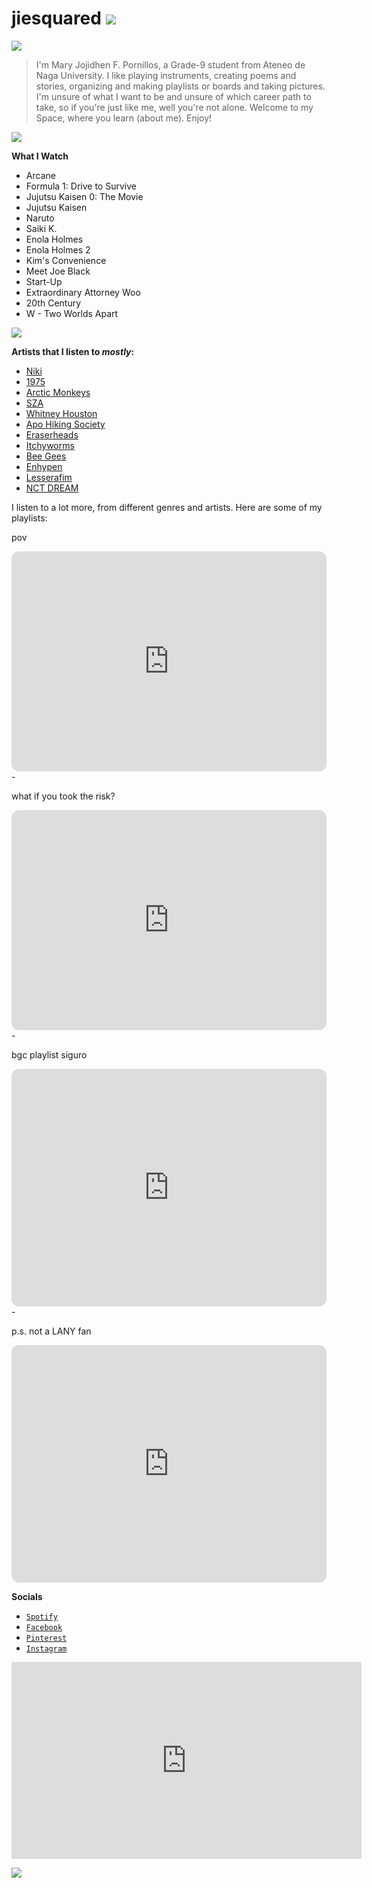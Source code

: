 # jiesquared ![](https://komarev.com/ghpvc/?username=jiesquared&color=yellow&style=for-the-badge&label=Stalkers+ni+Idol)
  
![](https://i.pinimg.com/originals/f0/34/24/f03424bd0298f06f09d9299e930abef3.gif)


>I'm Mary Jojidhen F. Pornillos, a Grade-9 student from Ateneo de Naga University. I like playing instruments, creating poems and stories, organizing and making playlists or boards and taking pictures. I'm unsure of what I want to be and unsure of which career path to take, so if you're just like me, well you're not alone. Welcome to my Space, where you learn (about me). Enjoy!



![](https://i.pinimg.com/originals/75/67/db/7567db7f008380b89caa21956d762174.gif)

**What I Watch**

- Arcane
- Formula 1: Drive to Survive
- Jujutsu Kaisen 0: The Movie
- Jujutsu Kaisen
- Naruto
- Saiki K.
- Enola Holmes 
- Enola Holmes 2
- Kim's Convenience
- Meet Joe Black
- Start-Up
- Extraordinary Attorney Woo
- 20th Century
- W - Two Worlds Apart


![](https://i.pinimg.com/originals/f8/65/65/f865657c5ca1e879d1323b455fd2afd0.gif)

**Artists that I listen to *mostly*:**

- [Niki](https://open.spotify.com/artist/2kxP07DLgs4xlWz8YHlvfh?si=vmj_d0jXT5CxuRdAJr8t7Q)
- [1975](https://open.spotify.com/artist/3mIj9lX2MWuHmhNCA7LSCW?si=aUaEkKtwRByvFHoevGs6EQ)
- [Arctic Monkeys](https://open.spotify.com/artist/7Ln80lUS6He07XvHI8qqHH?si=zh3kLNgPRFOJUEmzSqMmow)
- [SZA](https://open.spotify.com/artist/7tYKF4w9nC0nq9CsPZTHyP?si=bQYQTRMzS6yQBxCR7IxJDg)
- [Whitney Houston](https://open.spotify.com/artist/6XpaIBNiVzIetEPCWDvAFP?si=kE5YknsARd2tha7E7buEiw)
- [Apo Hiking Society](https://open.spotify.com/artist/4RA4PC3WHM9OHZLExirTcU?si=La3w68yZRzasH-TF20fyZA)
- [Eraserheads](https://open.spotify.com/artist/7374lH6kwx9uQATYQ9H3Cp?si=rIeRH637SguZrYrCsyDTOA)
- [Itchyworms](https://open.spotify.com/artist/5cYJYBMg1n71v7cvthr1SO?si=VlvVVLYGSy28J-9bg5jvKg)
- [Bee Gees](https://open.spotify.com/artist/1LZEQNv7sE11VDY3SdxQeN?si=fsxjjQdVTVKwOaePpdqMhA)
- [Enhypen](https://open.spotify.com/artist/5t5FqBwTcgKTaWmfEbwQY9?si=e1EpDHPvQHOTd2F44b7Cbg)
- [Lesserafim](https://open.spotify.com/artist/4SpbR6yFEvexJuaBpgAU5p?si=PsVmcfKiSkGwVXbai5C-wA)
- [NCT DREAM](https://open.spotify.com/artist/1gBUSTR3TyDdTVFIaQnc02?si=cV7S_Q6KTKiDTG7wwH8T9g)

I listen to a lot more, from different genres and artists. Here are some of my playlists:

pov
<iframe style="border-radius:12px" src="https://open.spotify.com/embed/playlist/6vWaApql2WFCYXA5rlZlY1?utm_source=generator" width="100%" height="352" frameBorder="0" allowfullscreen="" allow="autoplay; clipboard-write; encrypted-media; fullscreen; picture-in-picture" loading="lazy"></iframe>
-

what if you took the risk?
<iframe style="border-radius:12px" src="https://open.spotify.com/embed/playlist/7wR1IorwTaCOXTm3OgoX4c?utm_source=generator" width="100%" height="352" frameBorder="0" allowfullscreen="" allow="autoplay; clipboard-write; encrypted-media; fullscreen; picture-in-picture" loading="lazy"></iframe>
-

bgc playlist siguro
<iframe style="border-radius:12px" src="https://open.spotify.com/embed/playlist/1lus6a7RcXGD7Uw842fZhF?utm_source=generator" width="100%" height="380" frameBorder="0" allowfullscreen="" allow="autoplay; clipboard-write; encrypted-media; fullscreen; picture-in-picture" loading="lazy"></iframe>
-

p.s. not a LANY fan
<iframe style="border-radius:12px" src="https://open.spotify.com/embed/playlist/0ZyNZaEGmHSueSlPp6QCi5?utm_source=generator" width="100%" height="380" frameBorder="0" allowfullscreen="" allow="autoplay; clipboard-write; encrypted-media; fullscreen; picture-in-picture" loading="lazy"></iframe>


**Socials**

- [`Spotify`](https://open.spotify.com/user/31bljzdevzoedxkqzorvmez6it7y?si=d0b1bea720f24566)
- [`Facebook`](https://www.facebook.com/maryjojidhen.pornillos.5)
- [`Pinterest`](https://www.pinterest.ph/jojidhen/)
- [`Instagram`](https://www.instagram.com/jojidhen/)

<iframe width="560" height="315" src="https://www.youtube.com/embed/j-dShc4GMe4" title="YouTube video player" frameborder="0" allow="accelerometer; autoplay; clipboard-write; encrypted-media; gyroscope; picture-in-picture; web-share" allowfullscreen></iframe>


![](https://komarev.com/ghpvc/?username=jiesquared&color=yellow&style=for-the-badge&label=Stalkers+ni+Idol)
